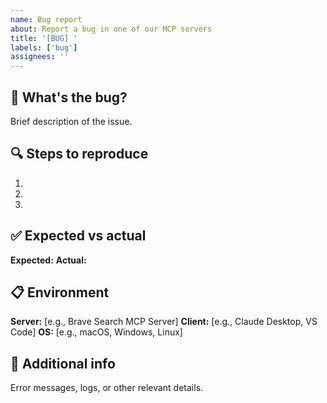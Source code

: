 ```yaml
---
name: Bug report
about: Report a bug in one of our MCP servers
title: '[BUG] '
labels: ['bug']
assignees: ''
---
```


## 🐛 What's the bug?

Brief description of the issue.

## 🔍 Steps to reproduce

1. 
2. 
3. 

## ✅ Expected vs actual

**Expected:** 
**Actual:** 

## 📋 Environment

**Server:** [e.g., Brave Search MCP Server]
**Client:** [e.g., Claude Desktop, VS Code]
**OS:** [e.g., macOS, Windows, Linux]

## 📝 Additional info

Error messages, logs, or other relevant details. 